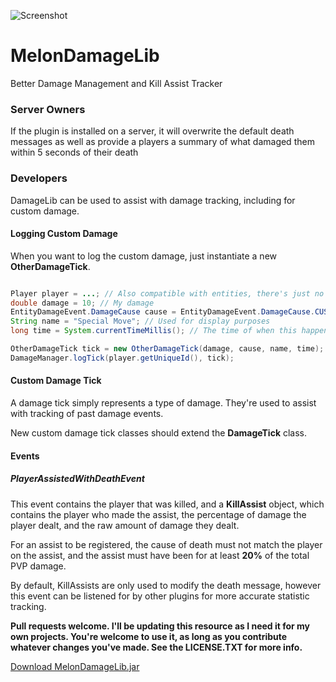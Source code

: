 ![Screenshot](https://s3.amazonaws.com/f.cl.ly/items/1J0W0i1b1C1M1H2Y3N2C/Image%202016-03-25%20at%202.07.21%20AM.png?v=62209310)

# MelonDamageLib
Better Damage Management and Kill Assist Tracker

### Server Owners
If the plugin is installed on a server, it will overwrite the default death messages as well as provide a players a summary of what damaged them within 5 seconds of their death

### Developers
DamageLib can be used to assist with damage tracking, including for custom damage.

#### Logging Custom Damage

When you want to log the custom damage, just instantiate a new **OtherDamageTick**.

```java

Player player = ...; // Also compatible with entities, there's just no chat output
double damage = 10; // My damage
EntityDamageEvent.DamageCause cause = EntityDamageEvent.DamageCause.CUSTOM; // An associated damage cause
String name = "Special Move"; // Used for display purposes
long time = System.currentTimeMillis(); // The time of when this happened. Damage received over 5 seconds ago will not be shown.

OtherDamageTick tick = new OtherDamageTick(damage, cause, name, time);
DamageManager.logTick(player.getUniqueId(), tick);

```

#### Custom Damage Tick
A damage tick simply represents a type of damage. They're used to assist with tracking of past damage events.

New custom damage tick classes should extend the **DamageTick** class.

#### Events

##### PlayerAssistedWithDeathEvent
This event contains the player that was killed, and a **KillAssist** object, which contains the player who made the assist, the percentage of damage the player dealt, and the raw amount of damage they dealt.

For an assist to be registered, the cause of death must not match the player on the assist, and the assist must have been for at least **20%** of the total PVP damage.

By default, KillAssists are only used to modify the death message, however this event can be listened for by other plugins for more accurate statistic tracking.

__Pull requests welcome. I'll be updating this resource as I need it for my own projects. You're welcome to use it, as long as you contribute whatever changes you've made. See the LICENSE.TXT for more info.__

[Download MelonDamageLib.jar](http://up.turqmelon.com/2a213V1T071w)
